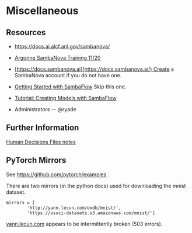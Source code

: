 # Miscellaneous

## Resources

- <https://docs.ai.alcf.anl.gov/sambanova/>

- [Argonne SambaNova Training
  11/20](https://anl.app.box.com/s/bqc101mvt3r7rpxbd2yxjsf623ea3gpe)

- [https://docs.sambanova.ai](https://docs.sambanova.ai/) Create a
  SambaNova account if you do not have one.

- [Getting Started with
  SambaFlow](https://docs.sambanova.ai/sambanova-docs/1.6/developer/getting-started.html)
  Skip this one.

- [Tutorial: Creating Models with
  SambaFlow](https://docs.sambanova.ai/sambanova-docs/1.6/developer/intro-tutorial.html)

- Administrators
-- @ryade

## Further Information

[Human Decisions Files notes](/display/AI/Human+Decisions+Files+notes)

## PyTorch Mirrors

See <https://github.com/pytorch/examples> .

There are two mirrors (in the python docs) used for downloading the
mnist dataset.

```text
mirrors = [
        'http://yann.lecun.com/exdb/mnist/',
        'https://ossci-datasets.s3.amazonaws.com/mnist/']
```

[yann.lecun.com](http://yann.lecun.com) appears to be intermittently
broken (503 errors).

